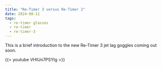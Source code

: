 ```yaml
---
title: "Re-Timer 3 versus Re-Timer 2"
date: 2024-08-11
tags:
  - re-timer glasses
  - re-timer
  - re-timer-3
---
```


This is a brief introduction to the new Re-Timer 3 jet lag goggles coming out soon.

{{< youtube VHIUn7PSYlg >}}
